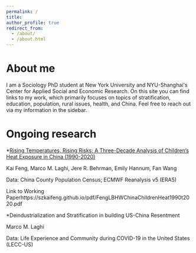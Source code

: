 ```yaml
---
permalink: /
title:
author_profile: true
redirect_from: 
  - /about/
  - /about.html
---
```

About me
======
I am a Sociology PhD student at New York University and NYU-Shanghai's Center for Applied Social and Economic Research. On this site you can find links to my work, which primarily focuses on topics of stratification, education, population, rural issues, health, and China. Feel free to reach out via my information in the sidebar.

Ongoing research
======
*[Rising Temperatures, Rising Risks: A Three-Decade Analysis of Children’s Heat Exposure in China (1990-2020)](/https://szkaifeng.github.io/pdf/FengLBHWChinaChildrenHeat1990t2020.pdf)
  
  Kai Feng, Marco M. Laghi, Jere R. Behrman, Emily Hannum, Fan Wang
  
  Data: China County Population Census; ECMWF Reanalysis v5 (ERA5)
  
  Link to Working Paperhttps://szkaifeng.github.io/pdf/FengLBHWChinaChildrenHeat1990t2020.pdf
  
*Deindustrialization and Stratification in building US-China Resentment
  
  Marco M. Laghi
  
  Data: Life Experience and Community during COVID-19 in the United States (LECC-US)
